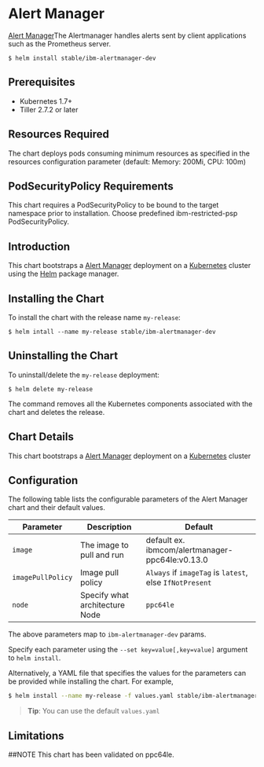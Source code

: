 # Alert Manager

[Alert Manager](https://prometheus.io/docs/alerting/alertmanager)The Alertmanager handles alerts sent by client applications such as the Prometheus server.

```console
$ helm install stable/ibm-alertmanager-dev
```

## Prerequisites

- Kubernetes 1.7+
- Tiller 2.7.2 or later

## Resources Required
The chart deploys pods consuming minimum resources as specified in the resources configuration parameter (default: Memory: 200Mi, CPU: 100m)

## PodSecurityPolicy Requirements
This chart requires a PodSecurityPolicy to be bound to the target namespace prior to installation. Choose predefined ibm-restricted-psp PodSecurityPolicy.

## Introduction

This chart bootstraps a [Alert Manager](https://github.com/prometheus/alertmanager) deployment on a [Kubernetes](http://kubernetes.io) cluster using the [Helm](https://helm.sh) package manager.


## Installing the Chart

To install the chart with the release name `my-release`:

```console
$ helm intall --name my-release stable/ibm-alertmanager-dev
```

## Uninstalling the Chart

To uninstall/delete the `my-release` deployment:

```console
$ helm delete my-release
```

The command removes all the Kubernetes components associated with the chart and deletes the release.

## Chart Details
This chart bootstraps a [Alert Manager]( https://hub.docker.com/r/ibmcom/alertmanager-ppc64le/) deployment on a [Kubernetes](http://kubernetes.io) cluster


## Configuration

The following table lists the configurable parameters of the Alert Manager chart and their default values.

|      Parameter            |          Description            |                         Default                         |
|---------------------------|---------------------------------|---------------------------------------------------------|
| `image`                   | The image to pull and run       | default ex. ibmcom/alertmanager-ppc64le:v0.13.0         |
| `imagePullPolicy`         | Image pull policy               | `Always` if `imageTag` is `latest`, else `IfNotPresent` |
| `node`                    | Specify what architecture Node  | `ppc64le`                                    |


The above parameters map to `ibm-alertmanager-dev` params.

Specify each parameter using the `--set key=value[,key=value]` argument to `helm install`. 

Alternatively, a YAML file that specifies the values for the parameters can be provided while installing the chart. For example,

```bash
$ helm install --name my-release -f values.yaml stable/ibm-alertmanager-dev
```

> **Tip**: You can use the default `values.yaml`

## Limitations

##NOTE
This chart has been validated on ppc64le.

